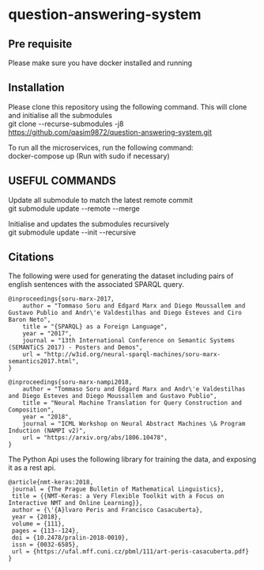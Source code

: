 # question-answering-system

## Pre requisite

Please make sure you have docker installed and running

## Installation

Please clone this repository using the following command. This will clone and initialise all the submodules  
git clone --recurse-submodules -j8 https://github.com/qasim9872/question-answering-system.git

To run all the microservices, run the following command:  
docker-compose up (Run with sudo if necessary)

## USEFUL COMMANDS

Update all submodule to match the latest remote commit  
git submodule update --remote --merge

Initialise and updates the submodules recursively  
git submodule update --init --recursive

## Citations

The following were used for generating the dataset including pairs of english sentences with the associated SPARQL query.

```
@inproceedings{soru-marx-2017,
    author = "Tommaso Soru and Edgard Marx and Diego Moussallem and Gustavo Publio and Andr\'e Valdestilhas and Diego Esteves and Ciro Baron Neto",
    title = "{SPARQL} as a Foreign Language",
    year = "2017",
    journal = "13th International Conference on Semantic Systems (SEMANTiCS 2017) - Posters and Demos",
    url = "http://w3id.org/neural-sparql-machines/soru-marx-semantics2017.html",
}
```

```
@inproceedings{soru-marx-nampi2018,
    author = "Tommaso Soru and Edgard Marx and Andr\'e Valdestilhas and Diego Esteves and Diego Moussallem and Gustavo Publio",
    title = "Neural Machine Translation for Query Construction and Composition",
    year = "2018",
    journal = "ICML Workshop on Neural Abstract Machines \& Program Induction (NAMPI v2)",
    url = "https://arxiv.org/abs/1806.10478",
}
```

The Python Api uses the following library for training the data, and exposing it as a rest api.

```
@article{nmt-keras:2018,
 journal = {The Prague Bulletin of Mathematical Linguistics},
 title = {{NMT-Keras: a Very Flexible Toolkit with a Focus on Interactive NMT and Online Learning}},
 author = {\'{A}lvaro Peris and Francisco Casacuberta},
 year = {2018},
 volume = {111},
 pages = {113--124},
 doi = {10.2478/pralin-2018-0010},
 issn = {0032-6585},
 url = {https://ufal.mff.cuni.cz/pbml/111/art-peris-casacuberta.pdf}
}
```
